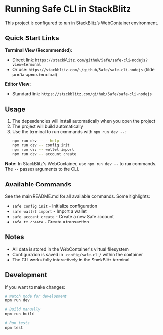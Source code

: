 # Running Safe CLI in StackBlitz

This project is configured to run in StackBlitz's WebContainer environment.

## Quick Start Links

**Terminal View (Recommended):**
- Direct link: `https://stackblitz.com/github/5afe/safe-cli-nodejs?view=terminal`
- Or use: `https://stackblitz.com/~/github/5afe/safe-cli-nodejs` (tilde prefix opens terminal)

**Editor View:**
- Standard link: `https://stackblitz.com/github/5afe/safe-cli-nodejs`

## Usage

1. The dependencies will install automatically when you open the project
2. The project will build automatically
3. Use the terminal to run commands with `npm run dev --`:
   ```bash
   npm run dev -- --help
   npm run dev -- config init
   npm run dev -- wallet import
   npm run dev -- account create
   ```

**Note:** In StackBlitz's WebContainer, use `npm run dev --` to run commands. The `--` passes arguments to the CLI.

## Available Commands

See the main README.md for all available commands. Some highlights:

- `safe config init` - Initialize configuration
- `safe wallet import` - Import a wallet
- `safe account create` - Create a new Safe account
- `safe tx create` - Create a transaction

## Notes

- All data is stored in the WebContainer's virtual filesystem
- Configuration is saved in `.config/safe-cli/` within the container
- The CLI works fully interactively in the StackBlitz terminal

## Development

If you want to make changes:

```bash
# Watch mode for development
npm run dev

# Build manually
npm run build

# Run tests
npm test
```
